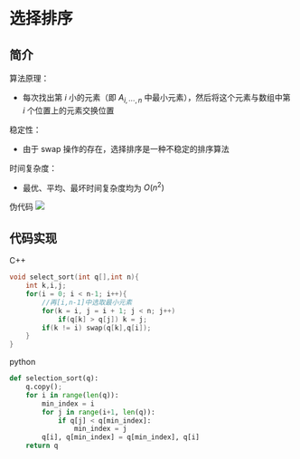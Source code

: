 # 选择排序
## 简介
算法原理：
- 每次找出第 $i$ 小的元素（即 $A_{i,\cdots ,n}$ 中最小元素），然后将这个元素与数组中第 $i$ 个位置上的元素交换位置

稳定性：
- 由于 swap 操作的存在，选择排序是一种不稳定的排序算法

时间复杂度：
- 最优、平均、最坏时间复杂度均为 $O(n^{2})$

伪代码
![](\images/1.png)

## 代码实现
C++
```cpp
void select_sort(int q[],int n){
    int k,i,j;
    for(i = 0; i < n-1; i++){
        //再[i,n-1]中选取最小元素
        for(k = i, j = i + 1; j < n; j++)
            if(q[k] > q[j]) k = j;
        if(k != i) swap(q[k],q[i]);
    }
}
```

python
```python
def selection_sort(q):
    q.copy();
    for i in range(len(q)):
        min_index = i
        for j in range(i+1, len(q)):
            if q[j] < q[min_index]:
                min_index = j
        q[i], q[min_index] = q[min_index], q[i]
    return q
```
